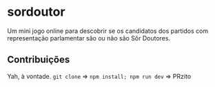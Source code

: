 # sordoutor

Um mini jogo online para descobrir se os candidatos dos partidos com representação parlamentar são ou não são Sõr Doutores.

## Contribuições

Yah, à vontade. ```git clone``` => ```npm install; npm run dev``` => PRzito
